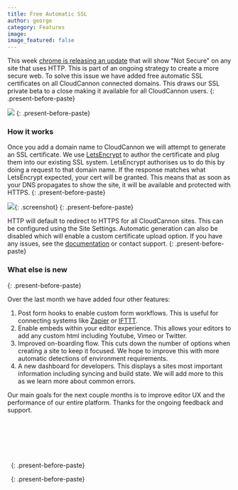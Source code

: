 ```yaml
---
title: Free Automatic SSL
author: george
category: Features
image:
image_featured: false
---
```


This week [chrome is releasing an update](https://security.googleblog.com/2018/02/a-secure-web-is-here-to-stay.html) that will show "Not Secure" on any site that uses HTTP. This is part of an ongoing strategy to create a&nbsp;more secure web. To solve this issue we have added free automatic SSL certificates on all CloudCannon connected domains. This draws our SSL private beta to a close making it available for all CloudCannon users.
{: .present-before-paste}

![](/images/blog/free-automatic-ssl/treatment-of-http-pages1x.png)
{: .present-before-paste}

### How it works

Once you add a domain name to CloudCannon we will attempt to generate an SSL certificate. We use [LetsEncrypt](https://letsencrypt.org/)&nbsp;to author the certificate and plug them into our existing SSL system. LetsEncrypt authorises us to do this by doing a request to that domain name. If the response matches what LetsEncrypt expected, your cert will be granted. This means that as soon as your DNS propagates to show the site, it will be available and protected with HTTPS.
{: .present-before-paste}

![](/images/blog/free-automatic-ssl/f1c251082b2ed18c0769acfd4c61f8ad.png){: .screenshot}
{: .present-before-paste}

HTTP will default to redirect to HTTPS for all CloudCannon sites. This can be configured using the Site Settings. Automatic generation can also be disabled which will enable a custom certificate upload option. If you have any issues, see the [documentation](https://docs.cloudcannon.com/ssl/custom-certificate/#doc) or contact support.
{: .present-before-paste}

### What else is new
{: .present-before-paste}

Over the last month we have added four other features:

1. Post form hooks to enable custom form workflows. This is useful for connecting systems like [Zapier](https://zapier.com/) or [IFTTT](https://ifttt.com/).
2. Enable embeds within your editor experience. This allows your editors to add any custom html including Youtube, Vimeo or Twitter.
3. Improved on-boarding flow. This cuts down the number of options when creating a site to keep it focused. We hope to improve this with more automatic detections of environment requirements.
4. A new dashboard for developers. This displays a sites most important information including syncing and build state. We will add more to this as we learn more about common errors.

Our main goals for the next couple months is to improve editor UX and the performance of our entire platform. Thanks for the ongoing feedback and support.

&nbsp;

&nbsp;

&nbsp;

&nbsp;
{: .present-before-paste}

&nbsp;
{: .present-before-paste}